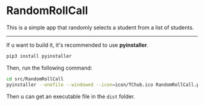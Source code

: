 # RandomRollCall

This is a simple app that randomly selects a student from a list of students.

---

If u want to build it, it's recommended to use **pyinstaller**.

```bash
pip3 install pyinstaller
```

Then, run the following command:

```bash
cd src/RandomRollCall
pyinstaller --onefile --windowed --icon=icon/TChub.ico RandomRollCall.py
```

Then u can get an executable file in the `dist` folder.
